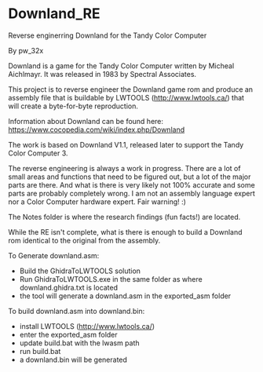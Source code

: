 # Downland_RE
 Reverse enginerring Downland for the Tandy Color Computer

By pw_32x

Downland is a game for the Tandy Color Computer written by Micheal Aichlmayr. It was released in 1983 by Spectral Associates.

This project is to reverse engineer the Downland game rom and produce an assembly file that is buildable by LWTOOLS (http://www.lwtools.ca/) that will create a byte-for-byte reproduction.

Information about Downland can be found here: https://www.cocopedia.com/wiki/index.php/Downland

The work is based on Downland V1.1, released later to support the Tandy Color Computer 3.

The reverse engineering is always a work in progress. There are a lot of small areas and functions that need to be figured out, but a lot of the major parts are there. And what is there is very likely not 100% accurate and some parts are probably completely wrong. I am not an assembly language expert nor a Color Computer hardware expert. Fair warning! :)

The Notes folder is where the research findings (fun facts!) are located.

While the RE isn't complete, what is there is enough to build a Downland rom identical to the original from the assembly. 

To Generate downland.asm:

- Build the GhidraToLWTOOLS solution
- Run GhidraToLWTOOLS.exe in the same folder as where downland.ghidra.txt is located
- the tool will generate a downland.asm in the exported_asm folder

To build downland.asm into downland.bin:
- install LWTOOLS (http://www.lwtools.ca/)
- enter the exported_asm folder
- update build.bat with the lwasm path
- run build.bat
- a downland.bin will be generated



